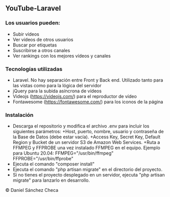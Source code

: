 ## YouTube-Laravel

### Los usuarios pueden:
-   Subir vídeos
-   Ver vídeos de otros usuarios
-   Buscar por etiquetas
-   Suscribirse a otros canales
-   Ver rankings con los mejores vídeos y canales

### Tecnologías utilizadas
-   Laravel. No hay separación entre Front y Back end. Utilizado tanto para las vistas como para la lógica del servidor
-   jQuery para la subida asíncrona de vídeos
-   Videojs (https://videojs.com/) para el reproductor de vídeo
-   Fontawesome (https://fontawesome.com/) para los iconos de la página

### Instalación
-   Descarga el repositorio y modifica el archivo .env para incluir los siguientes parámetros:
        +Host, puerto, nombre, usuario y contraseña de la Base de Datos (debe estar vacía).
        +Access Key, Secret Key, Default Region y Bucket de un servidor S3 de Amazon Web Services.
        +Ruta a FFMPEG y FFPROBE una vez instalado FFMPEG en el equipo. Ejemplo para Ubuntu 20.04:
            FFMPEG="/usr/bin/ffmpeg"
            FFPROBE="/usr/bin/ffprobe"
-   Ejecuta el comando "composer install"
-   Ejecuta el comando "php artisan migrate" en el directorio del proyecto.
-   Si no tienes el proyecto desplegado en un servidor, ejecuta "php artisan migrate" para lanzarlo en desarrollo.

© Daniel Sánchez Checa
